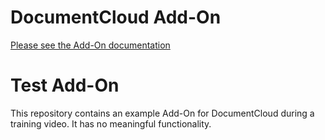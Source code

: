 
# DocumentCloud Add-On

[Please see the Add-On documentation](https://github.com/MuckRock/documentcloud-hello-world-addon/wiki/)

# Test Add-On

This repository contains an example Add-On for DocumentCloud during a training video. It has no meaningful functionality. 
